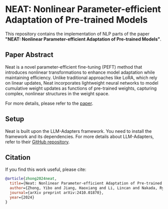 # NEAT: Nonlinear Parameter-efficient Adaptation of Pre-trained Models

This repository contains the implementation of NLP parts of the paper **"NEAT: Nonlinear Parameter-efficient Adaptation of Pre-trained Models"**. 

## Paper Abstract

Neat is a novel parameter-efficient fine-tuning (PEFT) method that introduces nonlinear transformations to enhance model adaptation while maintaining efficiency. Unlike traditional approaches like LoRA, which rely on linear updates, Neat incorporates lightweight neural networks to model cumulative weight updates as functions of pre-trained weights, capturing complex, nonlinear structures in the weight space.

For more details, please refer to the [paper](https://arxiv.org/abs/2410.01870).

## Setup
Neat is built upon the LLM-Adapters framework. You need to install the framework and its dependencies.
For more details about LLM-Adapters, refer to their [GitHub repository](https://github.com/AGI-Edgerunners/LLM-Adapters).

## Citation
If you find this work useful, please cite:

```bibtex
@article{zhong2024neat,
  title={Neat: Nonlinear Parameter-efficient Adaptation of Pre-trained Models},
  author={Zhong, Yibo and Jiang, Haoxiang and Li, Lincan and Nakada, Ryumei and Liu, Tianci and Zhang, Linjun and Yao, Huaxiu and Wang, Haoyu},
  journal={arXiv preprint arXiv:2410.01870},
  year={2024}
}


